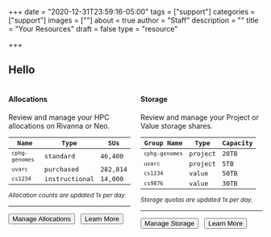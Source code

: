 +++
date = "2020-12-31T23:59:16-05:00"
tags = ["support"]
categories = ["support"]
images = [""]
about = true
author = "Staff"
description = ""
title = "Your Resources"
draft = false
type = "resource"

+++

<script>
function setCookie(key, value, expiry) {
    var expires = new Date();
    expires.setTime(expires.getTime() + (expiry * 60 * 60 * 90));
    // document.cookie = key + '=' + value + ';expires=' + expires.toUTCString() + ';path=/' + ';domain=rc.virginia.edu';
    // document.cookie = key + '=' + value + ';expires=' + expires.toUTCString() + ';path=/';
};

function getCookie(key) {
    var keyValue = document.cookie.match('(^|;) ?' + key + '=([^;]*)(;|$)');
    return keyValue ? keyValue[2] : null;
  };

var form_url = window.location;
let referrer = setCookie('__rc_form_referrer', form_url, '24');

var pkey_check = getCookie("__rc_pkey");
if (!pkey_check) {
    window.location.replace("https://auth.rc.virginia.edu/session.php");
};

var purl = "https://tja4lfp3da.execute-api.us-east-1.amazonaws.com/nocache/persona/";
var pkey = getCookie("__rc_pkey");
var url = purl + pkey;

async function get(url) {
    let obj = await (await fetch(url)).json();
    return obj;
}
var profile;
(async () => {
  profile = await get(url)
  document.getElementById("name").innerHTML = "Hello " + profile["fname"];
  document.getElementById("identity").innerHTML = profile["name"] + " | " + profile["uid"] + " | " + profile["eppn"];
})();

</script>

<div id="identity" style="float:right;text-align:right;font-family:'Roboto Mono', monospace;font-size:90%;"></div>
<h2 id="name">Hello </h2>

<div id="resource-data" style="width:100%;">
<div class="alert alert-info" role="alert" style="float:left;width:48%;">
<h4 class="alert-heading">Allocations</h4>
<p>Review and manage your HPC allocations on Rivanna or Neo.</p>
<table class="table table-striped table-sm" style="font-family:'Roboto Mono', monospace;font-size:90%;">
  <thead class="">
    <tr>
      <th>Name</th>
      <th>Type</th>
      <th>SUs</th>
    </tr>
  </thead>
  <tbody>
    <tr>
      <td><code>cphg-genomes</code></td>
      <td>standard</td>
      <td>46,400</td>
    </tr>
    <tr>
      <td><code>uvarc</code></td>
      <td>purchased</td>
      <td>282,814</td>
    </tr>
    <tr>
      <td><code>cs1234</code></td>
      <td>instructional</td>
      <td>14,000</td>
    </tr>
  </tbody>
</table>
<p style="font-size:85%;font-style:italic;">Allocation counts are updated 1x per day.</p>
<hr>
<a href="#"><button class="btn btn-primary btn-sm">Manage Allocations</button></a> &nbsp; 
<a href="#"><button class="btn btn-success btn-sm">Learn More</button></a>
</div>

<div class="alert alert-success" role="alert" style="float:right;width:48%;">
<h4 class="alert-heading">Storage</h4>
<p>Review and manage your Project or Value storage shares.</p>
<table class="table table-striped table-sm" style="font-family:'Roboto Mono', monospace;font-size:90%;">
  <thead class="">
    <tr>
      <th>Group Name</th>
      <th>Type</th>
      <th>Capacity</th>
    </tr>
  </thead>
  <tbody>
    <tr>
      <td><code>cphg-genomes</code></td>
      <td>project</td>
      <td>20TB</td>
    </tr>
    <tr>
      <td><code>uvarc</code></td>
      <td>project</td>
      <td>5TB</td>
    </tr>
    <tr>
      <td><code>cs1234</code></td>
      <td>value</td>
      <td>50TB</td>
    </tr>
    <tr>
      <td><code>cs9876</code></td>
      <td>value</td>
      <td>30TB</td>
    </tr>

  </tbody>
</table>
<p style="font-size:85%;font-style:italic;">Storage quotas are updated 1x per day.</p>
<hr>
<a href="#"><button class="btn btn-primary btn-sm">Manage Storage</button></a> &nbsp;
<a href="#"><button class="btn btn-success btn-sm">Learn More</button></a>
</div>
</div>

